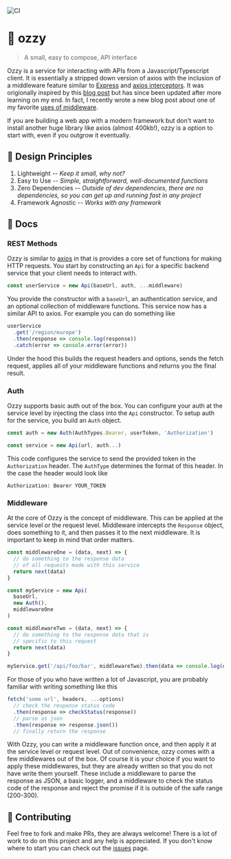 ![CI](https://github.com/duncangrubbs/ozzy/workflows/CI/badge.svg?event=push)
# 🦘 ozzy
> A small, easy to compose, API interface

Ozzy is a service for interacting with APIs from a Javascript/Typescript client. It is essentially a stripped down version of axios with the inclusion of a middleware feature similar to [Express](https://expressjs.com/) and [axios interceptors](https://axios-http.com/docs/interceptors). It was origionally inspired by this [blog post](https://duncangrubbs.com/blog/oct012020) but has since been updated after more learning on my end. In fact, I recently wrote a new blog post about one of my favorite [uses of middleware](https://duncangrubbs.com/blog/jan122022).

If you are building a web app with a modern framework but don't want to install another huge library like axios (almost 400kb!), ozzy is a option to start with, even if you outgrow it eventually.

## 🤝 Design Principles
1. Lightweight -- _Keep it small, why not?_
2. Easy to Use -- _Simple, straightforward, well-documented functions_
3. Zero Dependencies -- _Outside of dev dependencies, there are no dependencies, so you can get up and running fast in any project_
4. Framework Agnostic -- _Works with any framework_

## 🔨 Docs
### REST Methods
Ozzy is similar to [axios](https://axios-http.com/docs/intro) in that is provides a core set of functions for making HTTP requests. You start by constructing an `Api` for a specific backend service that your client needs to interact with.
```javascript
const userService = new Api(baseUrl, auth, ...middleware)
```

You provide the constructor with a `baseUrl`, an authentication service, and an optional collection of middleware functions. This service now has a similar API to axios. For example you can do something like
```javascript
userService
  .get('/region/europe')
  .then(response => console.log(response))
  .catch(error => console.error(error))
```

Under the hood this builds the request headers and options, sends the fetch request, applies all of your middleware functions and returns you the final result.

### Auth
Ozzy supports basic auth out of the box. You can configure your auth at the service level by injecting the class into the `Api` constructor. To setup auth for the service, you build an `Auth` object.
```javascript
const auth = new Auth(AuthTypes.Bearer, userToken, 'Authorization')

const service = new Api(url, auth...)
```

This code configures the service to send the provided token in the `Authorization` header. The `AuthType` determines the format of this header. In the case the header would look like
```
Authorization: Bearer YOUR_TOKEN
```

### Middleware
At the core of Ozzy is the concept of middleware. This can be applied at the service level or the request level. Middleware intercepts the `Response` object, does something to it, and then passes it to the next middleware. It is important to keep in mind that order matters.
```javascript
const middlewareOne = (data, next) => {
  // do something to the response data
  // of all requests made with this service
  return next(data)
}

const myService = new Api(
  baseUrl,
  new Auth(),
  middlewareOne
)

const middlewareTwo = (data, next) => {
  // do something to the response data that is
  // specific to this request
  return next(data)
}

myService.get('/api/foo/bar', middlewareTwo).then(data => console.log(data))
```

For those of you who have written a lot of Javascript, you are probably familiar with writing something like this
```javascript
fetch('some url', headers, ...options)
  // check the response status code
  .then(response => checkStatus(response))
  // parse as json
  .then(response => response.json())
  // finally return the response
```
With Ozzy, you can write a middleware function once, and then apply it at the service level or request level. Out of convenience, ozzy comes with a few middlewares out of the box. Of course it is your choice if you want to apply these middlewares, but they are already written so that you do not have write them yourself. These include a middleware to parse the response as JSON, a basic logger, and a middleware to check the status code of the response and reject the promise if it is outside of the safe range (200-300).

## 🙌 Contributing
Feel free to fork and make PRs, they are always welcome! There is a lot of work to do on this project and any help is appreciated. If you don't know where to start you can check out the [issues](https://github.com/duncangrubbs/ozzy/issues) page.
